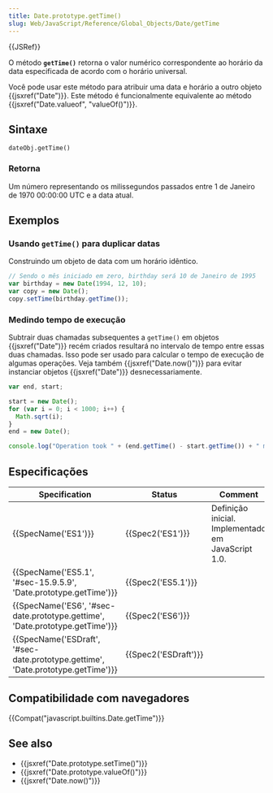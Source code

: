 ```yaml
---
title: Date.prototype.getTime()
slug: Web/JavaScript/Reference/Global_Objects/Date/getTime
---
```


{{JSRef}}

O método **`getTime()`** retorna o valor numérico correspondente ao horário da data especificada de acordo com o horário universal.

Você pode usar este método para atribuir uma data e horário a outro objeto {{jsxref("Date")}}. Este método é funcionalmente equivalente ao método {{jsxref("Date.valueof", "valueOf()")}}.

## Sintaxe

```
dateObj.getTime()
```

### Retorna

Um número representando os milissegundos passados entre 1 de Janeiro de 1970 00:00:00 UTC e a data atual.

## Exemplos

### Usando `getTime()` para duplicar datas

Construindo um objeto de data com um horário idêntico.

```js
// Sendo o mês iniciado em zero, birthday será 10 de Janeiro de 1995
var birthday = new Date(1994, 12, 10);
var copy = new Date();
copy.setTime(birthday.getTime());
```

### Medindo tempo de execução

Subtrair duas chamadas subsequentes a `getTime()` em objetos {{jsxref("Date")}} recém criados resultará no intervalo de tempo entre essas duas chamadas. Isso pode ser usado para calcular o tempo de execução de algumas operações. Veja também {{jsxref("Date.now()")}} para evitar instanciar objetos {{jsxref("Date")}} desnecessariamente.

```js
var end, start;

start = new Date();
for (var i = 0; i < 1000; i++) {
  Math.sqrt(i);
}
end = new Date();

console.log("Operation took " + (end.getTime() - start.getTime()) + " msec");
```

## Especificações

| Specification                                                                    | Status               | Comment                                            |
| -------------------------------------------------------------------------------- | -------------------- | -------------------------------------------------- |
| {{SpecName('ES1')}}                                                              | {{Spec2('ES1')}}     | Definição inicial. Implementado em JavaScript 1.0. |
| {{SpecName('ES5.1', '#sec-15.9.5.9', 'Date.prototype.getTime')}}                 | {{Spec2('ES5.1')}}   |                                                    |
| {{SpecName('ES6', '#sec-date.prototype.gettime', 'Date.prototype.getTime')}}     | {{Spec2('ES6')}}     |                                                    |
| {{SpecName('ESDraft', '#sec-date.prototype.gettime', 'Date.prototype.getTime')}} | {{Spec2('ESDraft')}} |                                                    |

## Compatibilidade com navegadores

{{Compat("javascript.builtins.Date.getTime")}}

## See also

- {{jsxref("Date.prototype.setTime()")}}
- {{jsxref("Date.prototype.valueOf()")}}
- {{jsxref("Date.now()")}}
